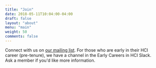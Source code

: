 ```yaml
---
title: "Join"
date: 2018-05-11T10:04:00-04:00
draft: false
layout: "about"
menu: "main"
weight: 50
comments: false
---
```


Connect with us on [our mailing list](https://groups.google.com/forum/#!forum/hciforpui). For those who are early in their HCI career (pre-tenure), we have a channel in the Early Careers in HCI Slack. Ask a member if you'd like more information.